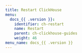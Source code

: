 ```yaml
---
title: Restart ClickHouse
menu:
  docs_{{ .version }}:
    identifier: ch-restart
    name: Restart
    parent: ch-clickhouse-guides
    weight: 46
menu_name: docs_{{ .version }}
---
```

